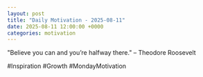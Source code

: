 ```yaml
---
layout: post
title: "Daily Motivation - 2025-08-11"
date: 2025-08-11 12:00:00 +0000
categories: motivation
---
```


"Believe you can and you’re halfway there." – Theodore Roosevelt

#Inspiration #Growth #MondayMotivation

